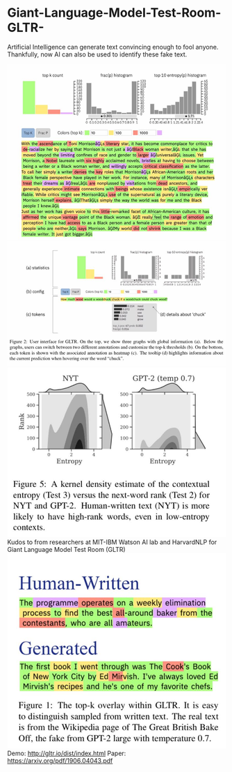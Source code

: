 # Giant-Language-Model-Test-Room-GLTR-

Artificial Intelligence can generate text convincing enough to fool anyone. Thankfully, now AI can also be used to identify these fake text.‬

![](FIG1.jpg)
![](FIG2.jpg)
![](GPT2.jpg)
Kudos to from researchers at MIT-IBM Watson AI lab and HarvardNLP
for Giant Language Model Test Room (GLTR)
![](GENERATED.jpg)
Demo: http://gltr.io/dist/index.html
Paper: https://arxiv.org/pdf/1906.04043.pdf
